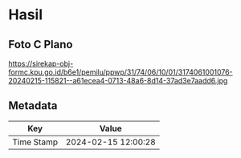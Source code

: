 # Hasil

## Foto C Plano

https://sirekap-obj-formc.kpu.go.id/b6e1/pemilu/ppwp/31/74/06/10/01/3174061001076-20240215-115821--a61ecea4-0713-48a6-8d14-37ad3e7aadd6.jpg


## Metadata

| Key        | Value               |
| ---------- | ------------------- |
| Time Stamp | 2024-02-15 12:00:28 |



